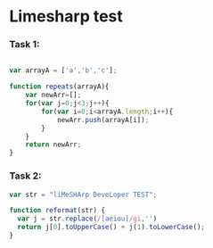 # Limesharp test

### Task 1: 
```javascript

var arrayA = ['a','b','c'];

function repeats(arrayA){
    var newArr=[];
    for(var j=0;j<3;j++){
        for(var i=0;i<arrayA.length;i++){
            newArr.push(arrayA[i]);
        }
    }
    return newArr;
}
```
### Task 2:
```javascript
var str = "liMeSHArp DeveLoper TEST";

function reformat(str) {
  var j = str.replace(/[aeiou]/gi,'')
  return j[0].toUpperCase() + j(1).toLowerCase();
}
```
